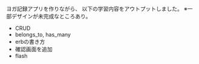 ヨガ記録アプリを作りながら、
以下の学習内容をアウトプットしました。
※一部デザインが未完成なところあり。
- CRUD
- belongs_to, has_many
- erbの書き方
- 確認画面を追加
- flash
